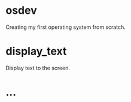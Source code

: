 # osdev
Creating my first operating system from scratch.

# display_text
Display text to the screen.

# ...

